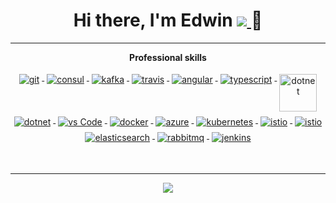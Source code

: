<h1 align="center">Hi there, I'm Edwin  <a href="https://www.cnblogs.com/Can-daydayup/" alt="blog">
   <img src="https://img.shields.io/badge/cnblogs-追逐时光者-brightgreen?style=flat-square" />
 </a>👋</h1>


---

<p align="center"> 
 <strong>
  Professional skills
  </strong>
</p>

<p align="center">
  <a href="https://git-scm.com/">
    <img src="https://www.vectorlogo.zone/logos/git-scm/git-scm-ar21.svg" alt="git" style="vertical-align:top; margin:4px;">
  </a>
  <a href="">
    <img src="https://www.vectorlogo.zone/logos/consulio/consulio-ar21.svg" alt="consul" style="vertical-align:top; margin:4px;">
  </a>
  <a href="">
    <img src="https://www.vectorlogo.zone/logos/apache_kafka/apache_kafka-ar21.svg" alt="kafka" style="vertical-align:top; margin:4px;">
  </a>
  <a href="">
    <img src="https://www.vectorlogo.zone/logos/travis-ci/travis-ci-ar21.svg" alt="travis" style="vertical-align:top; margin:4px;">
  </a>
  <a href="https://angular.io">
    <img src="https://www.vectorlogo.zone/logos/angular/angular-ar21.svg" alt="angular" style="vertical-align:top; margin:4px;">
  </a>
  <a href="">
    <img src="https://www.vectorlogo.zone/logos/typescriptlang/typescriptlang-ar21.svg" alt="typescript" style="vertical-align:top; margin:4px;">
  </a>
  <a href="https://dotnet.microsoft.com/">
    <img src="https://upload.wikimedia.org/wikipedia/commons/e/ee/.NET_Core_Logo.svg" height="60px" alt="dotnet" style="vertical-align:top; margin:4px;">
  </a>
  <a href="https://dotnet.microsoft.com/">
    <img src="https://www.vectorlogo.zone/logos/dotnet/dotnet-ar21.svg" alt="dotnet" style="vertical-align:top; margin:4px;">
  </a>
  <a href="https://code.visualstudio.com/">
    <img src="https://www.vectorlogo.zone/logos/visualstudio_code/visualstudio_code-ar21.svg" alt="vs Code" style="vertical-align:top; margin:4px">
  </a>
  <a href="https://hub.docker.com/">
    <img src="https://www.vectorlogo.zone/logos/docker/docker-ar21.svg" alt="docker" style="vertical-align:top; margin:4px">
  </a>
   <a href="https://azure.microsoft.com">
    <img src="https://www.vectorlogo.zone/logos/microsoft_azure/microsoft_azure-ar21.svg" alt="azure" style="vertical-align:top; margin:4px">
  </a>
  <a href="https://kubernetes.io">
    <img src="https://www.vectorlogo.zone/logos/kubernetes/kubernetes-ar21.svg" alt="kubernetes" style="vertical-align:top; margin:4px">
  </a>
  <a href="https://istio.io">
    <img src="https://www.vectorlogo.zone/logos/istioio/istioio-ar21.svg" alt="istio" style="vertical-align:top; margin:4px">
  </a>
  <a href="https://www.envoyproxy.io">
    <img src="https://www.vectorlogo.zone/logos/envoyproxyio/envoyproxyio-ar21.svg" alt="istio" style="vertical-align:top; margin:4px">
  </a>
  <a href="https://www.elastic.co">
    <img src="https://www.vectorlogo.zone/logos/elastic/elastic-ar21.svg" alt="elasticsearch" style="vertical-align:top; margin:4px">
  </a>
  <a href="https://www.rabbitmq.com">
    <img src="https://www.vectorlogo.zone/logos/rabbitmq/rabbitmq-ar21.svg" alt="rabbitmq" style="vertical-align:top; margin:4px">
  </a>
  <a href="https://www.jenkins.io/">
    <img src="https://www.vectorlogo.zone/logos/jenkins/jenkins-ar21.svg" alt="jenkins" style="vertical-align:top; margin:4px">
  </a><br/>
</p>
<br/>


---


<p align="center">
  <a href="#" alt="mehdi hadeli's github stats"><img src="https://github-readme-stats.vercel.app/api?username=YSGStudyHards&hide=["contribs","prs"]" /></a>
</p>
